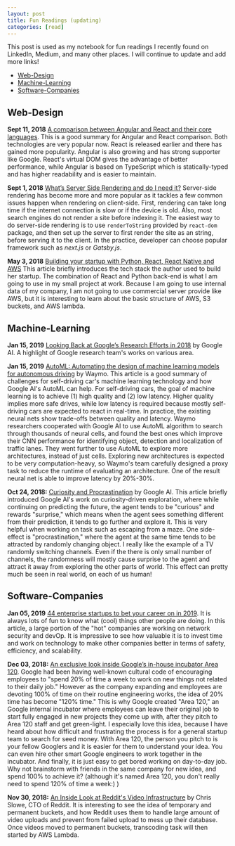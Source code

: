 ```yaml
---
layout: post
title: Fun Readings (updating)
categories: [read]
---
```

This post is used as my notebook for fun readings I recently found on LinkedIn, Medium, and many other places. I will continue to update and add more links!

- [Web-Design](#web-design)
- [Machine-Learning](#machine-learning)
- [Software-Companies](#software-companies)

## Web-Design
**Sept 11, 2018** [A comparison between Angular and React and their core languages](https://medium.freecodecamp.org/a-comparison-between-angular-and-react-and-their-core-languages-9de52f485a76). This is a good summary for Angular and React comparison. Both technologies are very popular now. React is released earlier and there has gained more popularity. Angular is also growing and has strong supporter like Google. React's virtual DOM gives the advantage of better performance, while Angular is based on TypeScript which is statically-typed and has higher readability and is easier to maintain.

**Sept 1, 2018** [What’s Server Side Rendering and do I need it?](https://medium.com/@baphemot/whats-server-side-rendering-and-do-i-need-it-cb42dc059b38) Server-side rendering has become more and more popular as it tackles a few common issues happen when rendering on client-side. First, rendering can take long time if the internet connection is slow or if the device is old. Also, most search engines do not render a site before indexing it. The easiest way to do server-side rendering is to use ```renderToString```
provided by ```react-dom``` package, and then set up the server to first render the site as an string, before serving it to the client. In the practice, developer can choose popular framework such as *next.js* or *Gatsby.js*.

**May 3, 2018** [Building your startup with Python, React, React Native and AWS](https://medium.com/proximistyle/building-your-startup-with-python-react-react-native-and-aws-286afd94a29c) This article briefly introduces the tech stack the author used to build her startup. The combination of React and Python back-end is what I am going to use in my small project at work. Because I am going to use internal data of my company, I am not going to use commercial server provide like AWS, but it is interesting to learn about the basic structure of AWS, S3 buckets, and AWS lambda.

## Machine-Learning
**Jan 15, 2019** [Looking Back at Google’s Research Efforts in 2018](https://ai.googleblog.com/2019/01/looking-back-at-googles-research.html) by Google AI. A highlight of Google research team's works on various area.

**Jan 15, 2019** [AutoML: Automating the design of machine learning models for autonomous driving](https://medium.com/waymo/automl-automating-the-design-of-machine-learning-models-for-autonomous-driving-141a5583ec2a) by Waymo. This article is a good summary of challenges for self-driving car's machine learning technology and how Google AI's AutoML can help. For self-driving cars, the goal of machine learning is to achieve (1) high quality and (2) low latency. Higher quality implies more safe drives, while low latency is required because mostly self-driving cars are expected to react in real-time. In practice, the existing neural nets show trade-offs between quality and latency. Waymo researchers cooperated with Google AI to use AutoML algorithm to search through thousands of neural cells, and found the best ones which improve their CNN performance for identifying object, detection and localization of traffic lanes. They went further to use AutoML to explore more architectures, instead of just cells. Exploring new architectures is expected to be very computation-heavy, so Waymo's team carefully designed a proxy task to reduce the runtime of evaluating an architecture. One of the result neural net is able to improve latency by 20%-30%.

**Oct 24, 2018:** [Curiosity and Procrastination](https://ai.googleblog.com/2018/10/curiosity-and-procrastination-in.html) by Google AI. This article briefly introduced Google AI's work on curiosity-driven exploration, where while continuing on predicting the future, the agent tends to be "curious" and rewards "surprise," which means when the agent sees something different from their prediction, it tends to go further and explore it. This is very helpful when working on task such as escaping from a maze. One side-effect is "procrastination," where the agent at the same time tends to be attracted by randomly changing object. I really like the example of a TV randomly switching channels. Even if the there is only small number of channels, the randomness will mostly cause surprise to the agent and attract it away from exploring the other parts of world. This effect can pretty much be seen in real world, on each of us human!


## Software-Companies
**Jan 05, 2019** [44 enterprise startups to bet your career on in 2019](https://www.businessinsider.com/44-enterprise-startups-to-bet-your-career-on-in-2019-2018-12). It is always lots of fun to know what (cool) things other people are doing. In this article, a large portion of the "hot" companies are working on network security and devOp. It is impressive to see how valuable it is to invest time and work on technology to make other companies better in terms of safety, efficiency, and scalability.

**Dec 03, 2018:** [An exclusive look inside Google’s in-house incubator Area 120](https://www.fastcompany.com/90262791/an-exclusive-look-inside-googles-in-house-incubator-area-120). Google had been having well-known cultural code of encouraging employees to "spend 20% of time a week to work on new things not related to their daily job." However as the company expanding and employees are devoting 100% of time on their routine engineering works, the idea of 20% time has become "120% time."
This is why Google created "Area 120," an Google internal incubator where employees can leave their original job to start fully engaged in new projects they come up with, after they pitch to Area 120 staff and get green-light. I especially love this idea, because I have heard about how difficult and frustrating the process is for a general startup team to search for seed money. With Area 120, the person you pitch to is your fellow Googlers and it is easier for them to understand your idea. You can even hire other smart Google engineers to work together in the incubator. And finally, it is just easy to get bored working on day-to-day job. Why not brainstorm with friends in the same company for new idea, and spend 100% to achieve it? (although it's named Area 120, you don't really need to spend 120% of time a week:) )

**Nov 30, 2018:** [An Inside Look at Reddit's Video Infrastructure](https://www.linkedin.com/pulse/inside-look-reddits-video-infrastructure-chris-slowe/) by Chris Slowe, CTO of Reddit. It is interesting to see the idea of temporary and permanent buckets, and how Reddit uses them to handle large amount of video uploads and prevent from failed upload to mess up their database. Once videos moved to permanent buckets, transcoding task will then started by AWS Lambda. 


